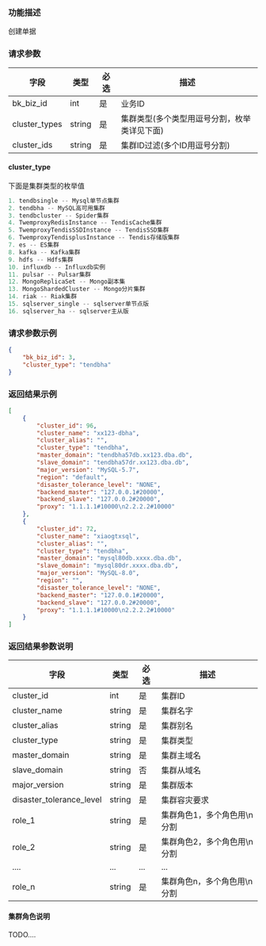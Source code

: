 
### 功能描述

创建单据

### 请求参数

| 字段 | 类型 | 必选 | 描述 |
| ---- | ---- | ---- | ---- |
| bk_biz_id | int | 是 | 业务ID |
| cluster_types | string | 是 | 集群类型(多个类型用逗号分割，枚举类详见下面) |
| cluster_ids | string | 是 | 集群ID过滤(多个ID用逗号分割) |

#### cluster_type

下面是集群类型的枚举值
```python
1. tendbsingle -- Mysql单节点集群
2. tendbha -- MySQL高可用集群
3. tendbcluster -- Spider集群
4. TwemproxyRedisInstance -- TendisCache集群
5. TwemproxyTendisSSDInstance -- TendisSSD集群
6. TwemproxyTendisplusInstance -- Tendis存储版集群
7. es -- ES集群
8. kafka -- Kafka集群
9. hdfs -- Hdfs集群
10. influxdb -- Influxdb实例
11. pulsar -- Pulsar集群
12. MongoReplicaSet -- Mongo副本集
13. MongoShardedCluster -- Mongo分片集群
14. riak -- Riak集群
15. sqlserver_single -- sqlserver单节点版
16. sqlserver_ha -- sqlserver主从版
```

### 请求参数示例

```json
{
    "bk_biz_id": 3,
    "cluster_type": "tendbha"
}
```

### 返回结果示例

```json
[
    {
        "cluster_id": 96,
        "cluster_name": "xx123-dbha",
        "cluster_alias": "",
        "cluster_type": "tendbha",
        "master_domain": "tendbha57db.xx123.dba.db",
        "slave_domain": "tendbha57dr.xx123.dba.db",
        "major_version": "MySQL-5.7",
        "region": "default",
        "disaster_tolerance_level": "NONE",
        "backend_master": "127.0.0.1#20000",
        "backend_slave": "127.0.0.2#20000",
        "proxy": "1.1.1.1#10000\n2.2.2.2#10000"
    },
    {
        "cluster_id": 72,
        "cluster_name": "xiaogtxsql",
        "cluster_alias": "",
        "cluster_type": "tendbha",
        "master_domain": "mysql80db.xxxx.dba.db",
        "slave_domain": "mysql80dr.xxxx.dba.db",
        "major_version": "MySQL-8.0",
        "region": "",
        "disaster_tolerance_level": "NONE",
        "backend_master": "127.0.0.1#20000",
        "backend_slave": "127.0.0.2#20000",
        "proxy": "1.1.1.1#10000\n2.2.2.2#10000"
    }
]
```

### 返回结果参数说明

| 字段 | 类型 | 必选 | 描述 |
| ---- | ---- | ---- | ---- |
| cluster_id | int | 是 | 集群ID |
| cluster_name | string | 是 | 集群名字 |
| cluster_alias | string | 是 | 集群别名 |
| cluster_type | string | 是 | 集群类型 |
| master_domain | string | 是 | 集群主域名 |
| slave_domain | string | 否 | 集群从域名 |
| major_version | string | 是 | 集群版本 |
| disaster_tolerance_level | string | 是 | 集群容灾要求 |
| role_1 | string | 是 | 集群角色1，多个角色用\\n分割 |
| role_2 | string | 是 | 集群角色2，多个角色用\\n分割 |
| .... | ... | ... | ... |
| role_n | string | 是 | 集群角色n，多个角色用\\n分割 |

#### 集群角色说明
TODO....